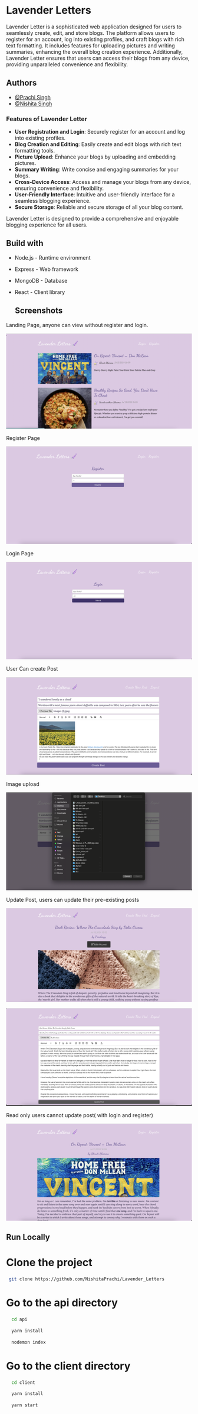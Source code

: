 # Lavender Letters

Lavender Letter is a sophisticated web application designed for users to seamlessly create, edit, and store blogs. The platform allows users to register for an account, log into existing profiles, and craft blogs with rich text formatting. It includes features for uploading pictures and writing summaries, enhancing the overall blog creation experience. Additionally, Lavender Letter ensures that users can access their blogs from any device, providing unparalleled convenience and flexibility.


## Authors

- [@Prachi Singh](https://github.com/Prachi309)
- [@Nishita Singh](https://github.com/nishitasinghhh)

### Features of Lavender Letter

- **User Registration and Login**: Securely register for an account and log into existing profiles.
- **Blog Creation and Editing**: Easily create and edit blogs with rich text formatting tools.
- **Picture Upload**: Enhance your blogs by uploading and embedding pictures.
- **Summary Writing**: Write concise and engaging summaries for your blogs.
- **Cross-Device Access**: Access and manage your blogs from any device, ensuring convenience and flexibility.
- **User-Friendly Interface**: Intuitive and user-friendly interface for a seamless blogging experience.
- **Secure Storage**: Reliable and secure storage of all your blog content.

Lavender Letter is designed to provide a comprehensive and enjoyable blogging experience for all users.

## Build with
- Node.js - Runtime environment
- Express - Web framework
- MongoDB - Database
- React - Client library

  ## Screenshots
Landing Page, anyone can view without register and login.

![Image Alt](https://github.com/NishitaPrachi/Lavender-Letters/blob/6a9974c3be180bb30e9c825dcfdc3b26974b9a0c/lavender%20screenshots/Screenshot%202024-07-13%20at%204.10.06%20PM.png)


Register Page

![Image Alt](https://github.com/NishitaPrachi/Lavender-Letters/blob/66d2c145620e7c5c8c0ddac4fff51137f1bc4fe0/lavender%20screenshots/Screenshot%202024-07-13%20at%204.11.33%20PM.png)


Login Page

![Image Alt](https://github.com/NishitaPrachi/Lavender-Letters/blob/66d2c145620e7c5c8c0ddac4fff51137f1bc4fe0/lavender%20screenshots/Screenshot%202024-07-13%20at%204.12.07%20PM.png)


User Can create Post 

![Image Alt](https://github.com/NishitaPrachi/Lavender-Letters/blob/66d2c145620e7c5c8c0ddac4fff51137f1bc4fe0/lavender%20screenshots/Screenshot%202024-07-13%20at%204.20.35%20PM.png)

Image upload

![Image Alt](https://github.com/NishitaPrachi/Lavender-Letters/blob/66d2c145620e7c5c8c0ddac4fff51137f1bc4fe0/lavender%20screenshots/Screenshot%202024-07-13%20at%204.18.58%20PM.png)


Update Post, users can update their pre-existing posts

![Image Alt](https://github.com/NishitaPrachi/Lavender-Letters/blob/66d2c145620e7c5c8c0ddac4fff51137f1bc4fe0/lavender%20screenshots/Screenshot%202024-07-13%20at%204.15.16%20PM.png)

![Image Alt](https://github.com/NishitaPrachi/Lavender-Letters/blob/66d2c145620e7c5c8c0ddac4fff51137f1bc4fe0/lavender%20screenshots/Screenshot%202024-07-13%20at%204.21.09%20PM.png)


Read only users cannot update post( with login and register)

![Image Alt](https://github.com/NishitaPrachi/Lavender-Letters/blob/66d2c145620e7c5c8c0ddac4fff51137f1bc4fe0/lavender%20screenshots/Screenshot%202024-07-13%20at%204.14.10%20PM.png)

## Run Locally
 
 # Clone the project
 ```bash
  git clone https://github.com/NishitaPrachi/Lavender_Letters
```
# Go to the api directory
```bash
  cd api
```
```bash
  yarn install
```
```bash
  nodemon index
```
# Go to the client directory
```bash
  cd client
```
```bash
  yarn install
```
```bash
  yarn start
```



